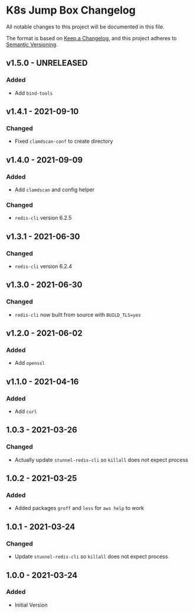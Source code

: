 # K8s Jump Box Changelog

All notable changes to this project will be documented in this file.

The format is based on [Keep a Changelog](https://keepachangelog.com/en/1.0.0/),
and this project adheres to [Semantic Versioning](https://semver.org/spec/v2.0.0.html).

<!-- ## [UNRELEASED]
### Added
### Changed
### Deprecated
### Removed -->

## v1.5.0 - UNRELEASED

### Added

- Add `bind-tools`

## v1.4.1 - 2021-09-10

### Changed

- Fixed `clamdscan-conf` to create directory

## v1.4.0 - 2021-09-09

### Added

- Add `clamdscan` and config helper

### Changed

- `redis-cli` version 6.2.5

## v1.3.1 - 2021-06-30

### Changed

- `redis-cli` version 6.2.4

## v1.3.0 - 2021-06-30

### Changed

- `redis-cli` now built from source with `BUILD_TLS=yes`

## v1.2.0 - 2021-06-02

### Added

- Add `openssl`

## v1.1.0 - 2021-04-16

### Added

- Add `curl`

## 1.0.3 - 2021-03-26

### Changed

- Actually update `stunnel-redis-cli` so `killall` does not expect process

## 1.0.2 - 2021-03-25

### Added

- Added packages `groff` and `less` for `aws help` to work

## 1.0.1 - 2021-03-24

### Changed

- Update `stunnel-redis-cli` so `killall` does not expect process

## 1.0.0 - 2021-03-24

### Added

- Initial Version
